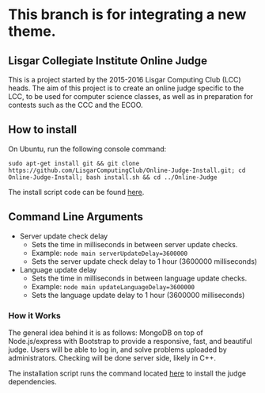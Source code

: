 # This branch is for integrating a new theme.

## Lisgar Collegiate Institute Online Judge

This is a project started by the 2015-2016 Lisgar Computing Club (LCC) heads. The aim of this project is to create an online judge specific to the LCC, to be used for computer science classes, as well as in preparation for contests such as the CCC and the ECOO.

## How to install

On Ubuntu, run the following console command:
```shell
sudo apt-get install git && git clone https://github.com/LisgarComputingClub/Online-Judge-Install.git; cd Online-Judge-Install; bash install.sh && cd ../Online-Judge
```


The install script code can be found [here](https://github.com/LisgarComputingClub/Online-Judge-Install).

## Command Line Arguments
- Server update check delay
    - Sets the time in milliseconds in between server update checks.
    - Example: ```node main serverUpdateDelay=3600000```
    - Sets the server update check delay to 1 hour (3600000 milliseconds)
- Language update delay
    - Sets the time in milliseconds in between language update checks.
    - Example: ```node main updateLanguageDelay=3600000```
    - Sets the language update delay to 1 hour (3600000 milliseconds)
    
### How it Works

The general idea behind it is as follows: MongoDB on top of Node.js/express with Bootstrap to provide a responsive, fast, and beautiful judge. Users will be able to log in, and solve problems uploaded by administrators. Checking will be done server side, likely in C++.

The installation script runs the command located [here](https://gist.github.com/Porso7/1dea6140143961a3c762) to install the judge dependencies.
